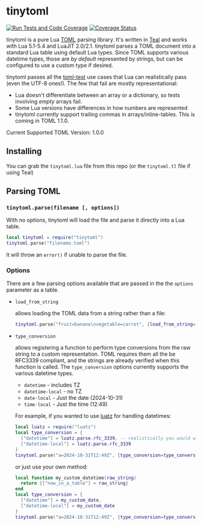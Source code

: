 # tinytoml
[![Run Tests and Code Coverage](https://github.com/FourierTransformer/tinytoml/actions/workflows/test-and-coverage.yml/badge.svg)](https://github.com/FourierTransformer/tinytoml/actions/workflows/test-and-coverage.yml) [![Coverage Status](https://coveralls.io/repos/github/FourierTransformer/tinytoml/badge.svg?branch=refs/pull/1/merge)](https://coveralls.io/github/FourierTransformer/tinytoml?branch=main)

tinytoml is a pure Lua [TOML](https://toml.io) parsing library. It's written in [Teal](https://github.com/teal-language/tl) and works with Lua 5.1-5.4 and LuaJIT 2.0/2.1. tinytoml parses a TOML document into a standard Lua table using default Lua types. Since TOML supports various datetime types, those are _by default_ represented by strings, but can be configured to use a custom type if desired.

tinytoml passes all the [toml-test](https://github.com/toml-lang/toml-test) use cases that Lua can realistically pass (even the UTF-8 ones!). The few that fail are mostly representational:
- Lua doesn't differentiate between an array or a dictionary, so tests involving _empty_ arrays fail.
- Some Lua versions have differences in how numbers are represented
- tinytoml currently support trailing commas in arrays/inline-tables. This is coming in TOML 1.1.0.

Current Supported TOML Version: 1.0.0

## Installing
You can grab the `tinytoml.lua` file from this repo (or the `tinytoml.tl` file if using Teal)

## Parsing TOML

### `tinytoml.parse(filename [, options])`
With no options, tinytoml will load the file and parse it directly into a Lua table.

```lua
local tinytoml = require("tinytoml")
tinytoml.parse("filename.toml")
```
It will throw an `error()` if unable to parse the file.

### Options
There are a few parsing options available that are passed in the the `options` parameter as a table.

- `load_from_string`

  allows loading the TOML data from a string rather than a file:
  ```lua
  tinytoml.parse("fruit=banana\nvegetable=carrot", {load_from_string=true})
  ```

- `type_conversion`

  allows registering a function to perform type conversions from the raw string to a custom representation. TOML requires them all the be RFC3339 compliant, and the strings are already verified when this function is called. The `type_conversion` options currently supports the various datetime types.
  - `datetime` - includes TZ
  - `datetime-local` - no TZ
  - `date-local` - Just the date (2024-10-31)
  - `time-local` - Just the time (12:49)

  For example, if you wanted to use [luatz](https://github.com/daurnimator/luatz) for handling datetimes:
  ```lua
  local luatz = require("luatz")
  local type_conversion = {
    ["datetime"] = luatz.parse.rfc_3339, -- realistically you would want to handle errors from whatever module
    ["datetime-local"] = luatz.parse.rfc_3339
  }
  tinytoml.parse("a=2024-10-31T12:49Z", {type_conversion=type_conversion})
  ```

  or just use your own method:
  ```lua
  local function my_custom_datetime(raw_string)
    return {["now_in_a_table"] = raw_string}
  end
  local type_conversion = {
    ["datetime"] = my_custom_date,
    ["datetime-local"] = my_custom_date
  }
  tinytoml.parse("a=2024-10-31T12:49Z", {type_conversion=type_conversion})
  ```
